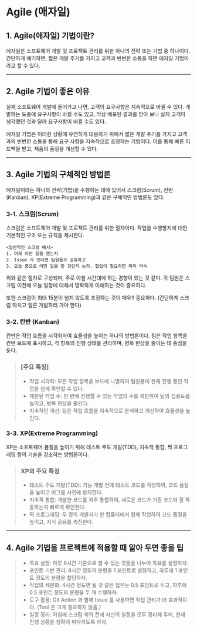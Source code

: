 # Agile (애자일)

## 1. Agile(애자일) 기법이란?
애자일은 소프트웨어 개발 및 프로젝트 관리를 위한 하나의 전략 또는 기법 중 하나이다. 간단하게 얘기하면, 짧은 개발 주기를 가지고 고객과 빈번한 소통을 하면 애자일 기법이라고 할 수 있다.

---

## 2. Agile 기법이 좋은 이유
실제 소프트웨어 개발에 들어가고 나면, 고객의 요구사항은 지속적으로 바뀔 수 있다. 개발하는 도중에 요구사항이 바뀔 수도 있고, 막상 배포된 결과를 받아 보니 실제 고객이 생각했던 것과 달라 요구사항이 바뀔 수도 있다.

애자일 기법은 이러한 상황에 유연하게 대응하기 위해서 짧은 개발 주기를 가지고 고객과의 빈번한 소통을 통해 요구 사항을 지속적으로 조정하는 기법이다. 이를 통해 빠른 피드백을 받고, 제품의 품질을 개선할 수 있다.

---

## 3. Agile 기법의 구체적인 방법론
애자일이라는 하나의 전략(기법)을 수행하는 데에 있어서 스크럼(Scrum), 칸반(Kanban), XP(Extreme Programming)과 같은 구체적인 방법론도 있다.

### 3-1. 스크럼(Scrum)
스크럼은 소프트웨어 개발 및 프로젝트 관리를 위한 절차이다. 작업을 수행할지에 대한 기본적인 구조 또는 규칙을 제시한다.

```text
<일반적인 스크럼 예시>
1. 어제 어떤 일을 했는지
2. Issue 가 있다면 팀원들과 공유하고
3. 오늘 중으로 어떤 일을 할 것인지 논의. 협업이 필요하면 미리 약속
```

위와 같은 절차로 구성되며, 주로 아침 시간대에 하는 경향이 있는 것 같다. 각 팀원은 스크럼 이전에 오늘 일정에 대해서 명확하게 이해하는 것이 중요하다.

또한 스크럼이 최대 15분이 넘지 않도록 조정하는 것이 매우!! 중요하다. (간단하게 스크럼 마치고 얼른 개발하러 가야 한다)

### 3-2. 칸반 (Kanban)
칸반은 작업 흐름을 시각화하여 효율성을 높이는 하나의 방법론이다.
팀은 작업 항목을 칸반 보드에 표시하고, 각 항목의 진행 상태를 관리하며, 병목 현상을 줄이는 데 중점을 둔다.

> ### [주요 특징]
>- 작업 시각화: 모든 작업 항목을 보드에 나열하여 팀원들이 현재 진행 중인 작업을 쉽게 확인할 수 있다.
>- 제한된 작업 수: 한 번에 진행할 수 있는 작업의 수를 제한하여 팀의 집중도를 높이고, 병목 현상을 줄인다.
>- 지속적인 개선: 팀은 작업 흐름을 지속적으로 분석하고 개선하여 효율성을 높인다.

### 3-3. XP(Extreme Programming)
XP는 소프트웨어 품질을 높이기 위해 테스트 주도 개발(TDD), 지속적 통합, 짝 프로그래밍 등의 기술을 강조하는 방법론이다.


> ### XP의 주요 특징
>- 테스트 주도 개발(TDD): 기능 개발 전에 테스트 코드를 작성하여, 코드 품질을 높이고 버그를 사전에 방지한다.
>- 지속적 통합: 개발한 코드를 자주 통합하여, 새로운 코드가 기존 코드와 잘 작동하는지 빠르게 확인한다.
>- 짝 프로그래밍: 두 명의 개발자가 한 컴퓨터에서 함께 작업하여 코드 품질을 높이고, 지식 공유를 촉진한다.

---

## 4. Agile 기법을 프로젝트에 적용할 때 알아 두면 좋을 팁
>- 목표 설정: 하루 8시간 기준으로 할 수 있는 것들을 나누어 목표를 설정하자.
>- 포인트 기반 관리: 8시간 정도의 분량을 1 포인트로 설정하고, 하루에 1 포인트 정도의 분량을 할당하자.
>- 작업의 세분화: 4시간 정도면 될 것 같은 업무는 0.5 포인트로 두고, 하루에 0.5 포인트 정도의 분량을 두 개 수행하자.
>- 도구 활용: Git Action 과 함께 Issue 를 사용하면 작업 관리가 더 효과적이다. (Tool 은 크게 중요하지 않음.)
>- 일정 정리: 아침에 스크럼 회의 전에 자신의 일정을 모두 정리해 두어, 현재 진행 상황을 정확히 파악하도록 하자.